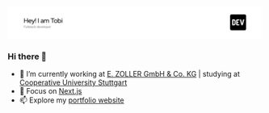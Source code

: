 ![Header](./tobiasgleiter-banner.png)

### Hi there 👋
- 🔭 I’m currently working at [E. ZOLLER GmbH & Co. KG](https://www.zoller.info/de/home) | studying at [Cooperative University Stuttgart](https://www.dhbw-stuttgart.de)
- 🌱 Focus on [Next.js]([https://reactnative.dev](https://nextjs.org))
- 📫 Explore my [portfolio website](https://tobiasgleiter.de)
<!--
**TobiasGleiter/TobiasGleiter** is a ✨ _special_ ✨ repository because its `README.md` (this file) appears on your GitHub profile.

Here are some ideas to get you started:

- 🔭 I’m currently working on ...
- 🌱 I’m currently learning ...
- 👯 I’m looking to collaborate on ...
- 🤔 I’m looking for help with ...
- 💬 Ask me about ...
- 📫 How to reach me: ...
- 😄 Pronouns: ...
- ⚡ Fun fact: ...
-->
